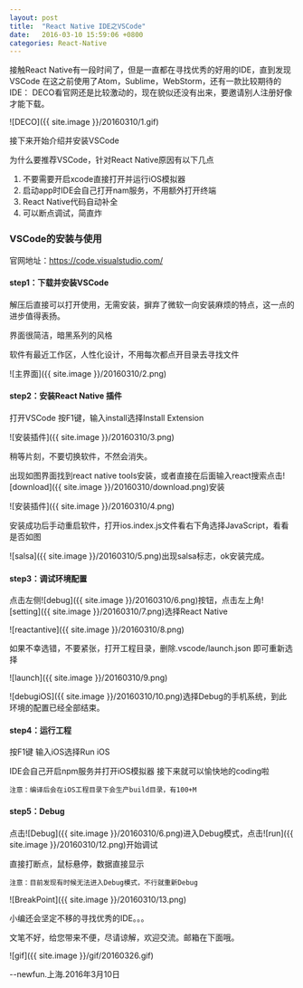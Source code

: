 ```yaml
---
layout: post
title:  "React Native IDE之VSCode"
date:   2016-03-10 15:59:06 +0800
categories: React-Native
---
```

接触React Native有一段时间了，但是一直都在寻找优秀的好用的IDE，直到发现VSCode
在这之前使用了Atom，Sublime，WebStorm，还有一款比较期待的IDE： DECO看官网还是比较激动的，现在貌似还没有出来，要邀请别人注册好像才能下载。

![DECO]({{ site.image }}/20160310/1.gif)

接下来开始介绍并安装VSCode

为什么要推荐VSCode，针对React Native原因有以下几点

1. 不要需要开启xcode直接打开并运行iOS模拟器
2. 启动app时IDE会自己打开nam服务，不用额外打开终端
3. React Native代码自动补全
4. 可以断点调试，简直炸

### VSCode的安装与使用

官网地址：<https://code.visualstudio.com/>

#### step1：下载并安装VSCode

解压后直接可以打开使用，无需安装，摒弃了微软一向安装麻烦的特点，这一点的进步值得表扬。

界面很简洁，暗黑系列的风格

软件有最近工作区，人性化设计，不用每次都点开目录去寻找文件

![主界面]({{ site.image }}/20160310/2.png)

#### step2：安装React Native 插件
打开VSCode 按F1键，输入install选择Install Extension

![安装插件]({{ site.image }}/20160310/3.png)

稍等片刻，不要切换软件，不然会消失。

出现如图界面找到react native tools安装，或者直接在后面输入react搜索点击![download]({{ site.image }}/20160310/download.png)安装

![安装插件]({{ site.image }}/20160310/4.png)

安装成功后手动重启软件，打开ios.index.js文件看右下角选择JavaScript，看看是否如图

![salsa]({{ site.image }}/20160310/5.png)出现salsa标志，ok安装完成。

#### step3：调试环境配置

点击左侧![debug]({{ site.image }}/20160310/6.png)按钮，点击左上角![setting]({{ site.image }}/20160310/7.png)选择React Native

![reactantive]({{ site.image }}/20160310/8.png)

如果不幸选错，不要紧张，打开工程目录，删除.vscode/launch.json 即可重新选择

![launch]({{ site.image }}/20160310/9.png)

![debugiOS]({{ site.image }}/20160310/10.png)选择Debug的手机系统，到此环境的配置已经全部结束。

#### step4：运行工程

按F1键 输入iOS选择Run iOS

IDE会自己开启npm服务并打开iOS模拟器
接下来就可以愉快地的coding啦

`注意：编译后会在iOS工程目录下会生产build目录，有100+M`

#### step5：Debug

点击![Debug]({{ site.image }}/20160310/6.png)进入Debug模式，点击![run]({{ site.image }}/20160310/12.png)开始调试

直接打断点，鼠标悬停，数据直接显示

`注意：目前发现有时候无法进入Debug模式，不行就重新Debug`

![BreakPoint]({{ site.image }}/20160310/13.png)

小编还会坚定不移的寻找优秀的IDE。。。

文笔不好，给您带来不便，尽请谅解，欢迎交流。邮箱在下面哦。

![gif]({{ site.image }}/gif/20160326.gif)

--newfun.上海.2016年3月10日



[jekyll-docs]: http://jekyllrb.com/docs/home
[jekyll-gh]:   https://github.com/jekyll/jekyll
[jekyll-talk]: https://talk.jekyllrb.com/
